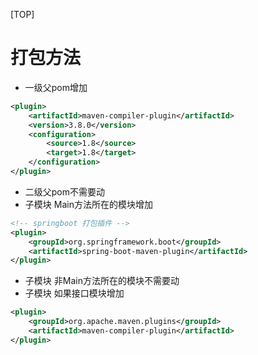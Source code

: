 [TOP]

# 打包方法
 * 一级父pom增加
```xml
<plugin>
    <artifactId>maven-compiler-plugin</artifactId>
    <version>3.8.0</version>
    <configuration>
        <source>1.8</source>
        <target>1.8</target>
    </configuration>
</plugin>
```
* 二级父pom不需要动
* 子模块 Main方法所在的模块增加
```xml
<!-- springboot 打包插件 -->
<plugin>
    <groupId>org.springframework.boot</groupId>
    <artifactId>spring-boot-maven-plugin</artifactId>
</plugin>
```
* 子模块 非Main方法所在的模块不需要动
* 子模块 如果接口模块增加
```xml
<plugin>
    <groupId>org.apache.maven.plugins</groupId>
    <artifactId>maven-compiler-plugin</artifactId>
</plugin>
```